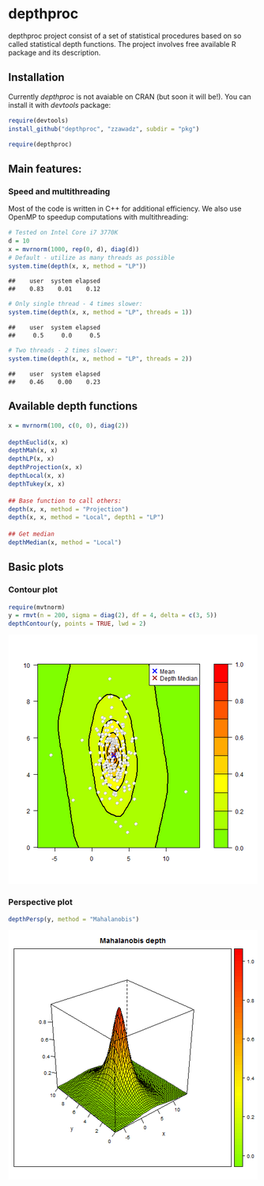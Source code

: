 depthproc
========================

depthproc project consist of a set of statistical procedures based on so called statistical depth functions. The project involves free available R package and its description.




## Installation

Currently *depthproc* is not avaiable on CRAN (but soon it will be!). You can install it with *devtools* package:


```r
require(devtools)
install_github("depthproc", "zzawadz", subdir = "pkg")
```



```r
require(depthproc)
```


## Main features:

### Speed and multithreading

Most of the code is written in C++ for additional efficiency. We also use OpenMP to speedup computations with multithreading:


```r
# Tested on Intel Core i7 3770K
d = 10
x = mvrnorm(1000, rep(0, d), diag(d))
# Default - utilize as many threads as possible
system.time(depth(x, x, method = "LP"))
```

```
##    user  system elapsed 
##    0.83    0.01    0.12
```

```r
# Only single thread - 4 times slower:
system.time(depth(x, x, method = "LP", threads = 1))
```

```
##    user  system elapsed 
##     0.5     0.0     0.5
```

```r
# Two threads - 2 times slower:
system.time(depth(x, x, method = "LP", threads = 2))
```

```
##    user  system elapsed 
##    0.46    0.00    0.23
```


## Available depth functions


```r
x = mvrnorm(100, c(0, 0), diag(2))

depthEuclid(x, x)
depthMah(x, x)
depthLP(x, x)
depthProjection(x, x)
depthLocal(x, x)
depthTukey(x, x)

## Base function to call others:
depth(x, x, method = "Projection")
depth(x, x, method = "Local", depth1 = "LP")

## Get median
depthMedian(x, method = "Local")
```




## Basic plots

### Contour plot

```r
require(mvtnorm)
y = rmvt(n = 200, sigma = diag(2), df = 4, delta = c(3, 5))
depthContour(y, points = TRUE, lwd = 2)
```

![plot of chunk contour](figure/contour.png) 


### Perspective plot

```r
depthPersp(y, method = "Mahalanobis")
```

![plot of chunk persp](figure/persp.png) 


